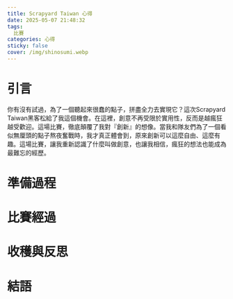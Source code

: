 ```yaml
---
title: Scrapyard Taiwan 心得
date: 2025-05-07 21:48:32
tags:
  比賽
categories: 心得
sticky: false
cover: /img/shinosumi.webp
---
```

# 引言
你有沒有試過，為了一個聽起來很蠢的點子，拼盡全力去實現它？這次Scrapyard Taiwan黑客松給了我這個機會。在這裡，創意不再受限於實用性，反而是越瘋狂越受歡迎。這場比賽，徹底顛覆了我對『創新』的想像。當我和隊友們為了一個看似無厘頭的點子熬夜奮戰時，我才真正體會到，原來創新可以這麼自由、這麼有趣。這場比賽，讓我重新認識了什麼叫做創意，也讓我相信，瘋狂的想法也能成為最難忘的經歷。
# 準備過程
# 比賽經過
# 收穫與反思
# 結語